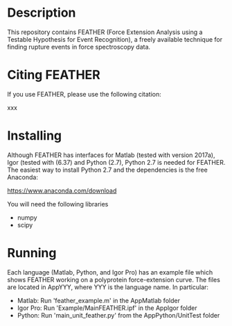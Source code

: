 # Description

This repository contains FEATHER (Force Extension Analysis using a Testable Hypothesis for Event Recognition), a freely available technique for finding rupture events in force spectroscopy data.

# Citing FEATHER

If you use FEATHER, please use the following citation:

xxx

# Installing

Although FEATHER has interfaces for Matlab (tested with version 2017a), Igor (tested with (6.37) and Python (2.7), Python 2.7 is needed for FEATHER. The easiest way to install Python 2.7 and the dependencies is the free Anaconda:

https://www.anaconda.com/download

You will need the following libraries

- numpy
- scipy

# Running

Each language (Matlab, Python, and Igor Pro) has an example file which shows FEATHER working on a polyprotein force-extension curve. The files are located in AppYYY, where YYY is the language name. In particular:

- Matlab: Run 'feather_example.m' in the AppMatlab folder
- Igor Pro: Run 'Example/MainFEATHER.ipf' in the AppIgor folder
- Python: Run 'main_unit_feather.py' from the AppPython/UnitTest folder



